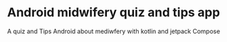 # Android midwifery quiz and tips app 
A quiz and Tips Android about mediwfery with kotlin and jetpack Compose
